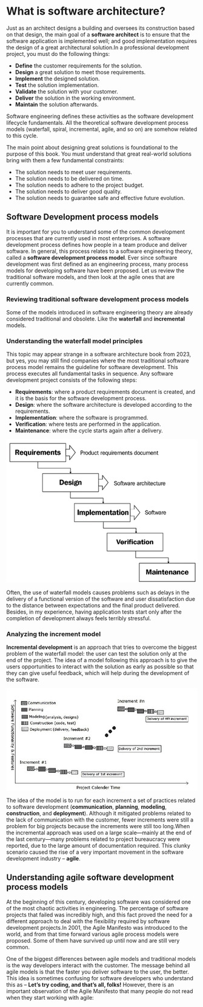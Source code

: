 # What is software architecture?
Just as an architect designs a building and oversees its construction based on that design, the main goal of a **software architect** is to ensure that the software application is implemented well; and good implementation requires the design of a great architectural solution.In a professional development project, you must do the following things:
* **Define** the customer requirements for the solution.
* **Design** a great solution to meet those requirements.
* **Implement** the designed solution.
* **Test** the solution implementation.
* **Validate** the solution with your customer.
* **Deliver** the solution in the working environment.
* **Maintain** the solution afterwards.

Software engineering defines these activities as the software development lifecycle fundamentals. All the theoretical software development process models (waterfall, spiral, incremental, agile, and so on) are somehow related to this cycle.

The main point about designing great solutions is foundational to the purpose of this book. You must understand that great real-world solutions bring with them a few fundamental constraints:
* The solution needs to meet user requirements.
* The solution needs to be delivered on time.
* The solution needs to adhere to the project budget.
* The solution needs to deliver good quality.
* The solution needs to guarantee safe and effective future evolution.

## Software Development process models
It is important for you to understand some of the common development processes that are currently used in most enterprises. A software development process defines how people in a team produce and deliver software. In general, this process relates to a software engineering theory, called a **software development process model**. Ever since software development was first defined as an engineering process, many process models for developing software have been proposed. Let us review the traditional software models, and then look at the agile ones that are currently common.

### Reviewing traditional software development process models
Some of the models introduced in software engineering theory are already considered traditional and obsolete. Like the **waterfall** and **incremental** models.

### Understanding the waterfall model principles
This topic may appear strange in a software architecture book from 2023, but yes, you may still find companies where the most traditional software process model remains the guideline for software development. This process executes all fundamental tasks in sequence. Any software development project consists of the following steps:
* **Requirements**: where a product requirements document is created, and it is the basis for the software development process.
* **Design**: where the software architecture is developed according to the requirements.
* **Implementation**: where the software is programmed.
* **Verification**: where tests are performed in the application.
* **Maintenance**: where the cycle starts again after a delivery.

<kbd>
  <img src="https://github.com/MinenhleNkosi/Software-Architecture/blob/main/Notes/Images/0.%20waterfall.png" alt="WaterfallModel" />
</kbd>

Often, the use of waterfall models causes problems such as delays in the delivery of a functional version of the software and user dissatisfaction due to the distance between expectations and the final product delivered. Besides, in my experience, having application tests start only after the completion of development always feels terribly stressful.

### Analyzing the increment model
**Incremental development** is an approach that tries to overcome the biggest problem of the waterfall model: the user can test the solution only at the end of the project. The idea of a model following this approach is to give the users opportunities to interact with the solution as early as possible so that they can give useful feedback, which will help during the development of the software.

<kbd>
  <img src="https://github.com/MinenhleNkosi/Software-Architecture/blob/main/Notes/Images/1.%20IncrementModel.png" alt="IncrementModel" /> 
</kbd>


The idea of the model is to run for each increment a set of practices related to software development (**communication**, **planning**, **modeling**, **construction**, and **deployment**). Although it mitigated problems related to the lack of communication with the customer, fewer increments were still a problem for big projects because the increments were still too long.When the incremental approach was used on a large scale—mainly at the end of the last century—many problems related to project bureaucracy were reported, due to the large amount of documentation required. This clunky scenario caused the rise of a very important movement in the software development industry – **agile**.

## Understanding agile software development process models
At the beginning of this century, developing software was considered one of the most chaotic activities in engineering. The percentage of software projects that failed was incredibly high, and this fact proved the need for a different approach to deal with the flexibility required by software development projects.In 2001, the Agile Manifesto was introduced to the world, and from that time forward various agile process models were proposed. Some of them have survived up until now and are still very common.

One of the biggest differences between agile models and traditional models is the way developers interact with the customer. The message behind all agile models is that the faster you deliver software to the user, the better. This idea is sometimes confusing for software developers who understand this as – **Let’s try coding, and that’s all, folks!** However, there is an important observation of the Agile Manifesto that many people do not read when they start working with agile:
